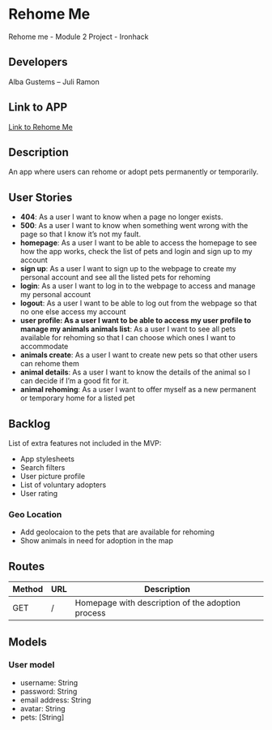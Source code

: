 # Rehome Me
Rehome me - Module 2 Project - Ironhack

## Developers
Alba Gustems – Juli Ramon

## Link to APP
[Link to Rehome Me](#)

## Description
An app where users can rehome or adopt pets permanently or temporarily. 


## User Stories
- **404**: As a user I want to know when a page no longer exists.
- **500**: As a user I want to know when something went wrong with the page so that I know it’s not my fault. 
- **homepage**: As a user I want to be able to access the homepage to see how the app works, check the list of pets and login and sign up to my account
- **sign up**: As a user I want to sign up to the webpage to create my personal account and see all the listed pets for rehoming
- **login**: As a user I want to log in to the webpage to access and manage my personal account
- **logout**: As a user I want to be able to log out from the webpage so that no one else access my account
- **user profile: As a user I want to be able to access my user profile to manage my animals
animals list**: As a user I want to see all pets available for rehoming so that I can choose which ones I want to accommodate
- **animals create**: As a user I want to create new pets so that other users can rehome them
- **animal details**: As a user I want to know the details of the animal so I can decide if I’m a good fit for it.
- **animal rehoming**: As a user I want to offer myself as a new permanent or temporary home for a listed pet


## Backlog
List of extra features not included in the MVP:

- App stylesheets
- Search filters
- User picture profile
- List of voluntary adopters
- User rating 

### Geo Location
- Add geolocaion to the pets that are available for rehoming
- Show animals in need for adoption in the map


## Routes
| Method  | URL  | Description                                       |
|---------|------|---------------------------------------------------|
| GET     | /    | Homepage with description of the adoption process |


## Models

### User model
- username: String
- password: String
- email address: String
- avatar: String
- pets: [String]
